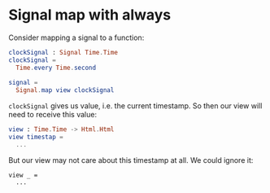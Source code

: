 # Signal map with always

Consider mapping a signal to a function:

```elm
clockSignal : Signal Time.Time
clockSignal =
  Time.every Time.second
  
signal =
  Signal.map view clockSignal
```

`clockSignal` gives us value, i.e. the current timestamp. So then our view will need to receive this value:

```elm
view : Time.Time -> Html.Html
view timestap =
  ...
```

But our view may not care about this timestamp at all. We could ignore it:

```
view _ =
  ...
```


